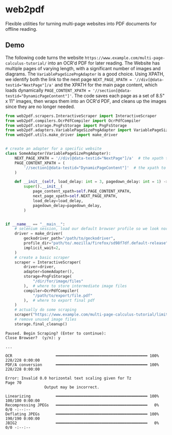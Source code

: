 # web2pdf
Flexible utilities for turning multi-page websites into PDF documents for offline reading.
## Demo
The following code turns the website `https://www.example.com/multi-page-calculus-tutorial/` into an OCR'd PDF for later reading. The Website has multiple pages of varying length, with a significant number of images and diagrams. The `VariablePageSizePngAdapter` is a good choice. Using XPATH, we identify both the link to the next page `NEXT_PAGE_XPATH = '//div[@data-testid="NextPage"]/a'` and the XPATH for the main page content, which loads dynamically `PAGE_CONTENT_XPATH = '//section[@data-testid="DynamicPageContent"]'`. The code saves each page as a set of 8.5" x 11" images, then wraps them into an OCR'd PDF, and cleans up the images since they are no longer needed.
```python
from web2pdf.scrapers.InteractiveScraper import InteractiveScraper
from web2pdf.compilers.OcrPdfCompiler import OcrPdfCompiler
from web2pdf.storage.PngFsStorage import PngFsStorage
from web2pdf.adapters.VariablePageSizePngAdapter import VariablePageSizePngAdapter
from web2pdf.utils.make_driver import make_driver


# create an adapter for a specific website
class SomeAdapter(VariablePageSizePngAdapter):
    NEXT_PAGE_XPATH = '//div[@data-testid="NextPage"]/a'  # the xpath to the "next" link
    PAGE_CONTENT_XPATH = (
        '//section[@data-testid="DynamicPageContent"]'  # the xpath to the main contents
    )

    def __init__(self, load_delay: int = 3, pagedown_delay: int = 1) -> None:
        super().__init__(
            page_content_xpath=self.PAGE_CONTENT_XPATH,
            next_page_xpath=self.NEXT_PAGE_XPATH,
            load_delay=load_delay,
            pagedown_delay=pagedown_delay,
        )


if __name__ == "__main__":
    # selenium session, load our default browser profile so we look normal
    driver = make_driver(
        geckodriver_path="/path/to/geckodriver",
        profile_dir="path/to/.mozilla/firefox/sd98f7df.default-release",
        implicit_wait=2,
    )
    # create a basic scraper
    scraper = InteractiveScraper(
        driver=driver,
        adapter=SomeAdapter(),
        storage=PngFsStorage(
            "/dir/for/image/files"
        ),  # where to store intermediate image files
        compiler=OcrPdfCompiler(
            "/path/to/export/file.pdf"
        ),  # where to export final pdf
    )
    # actually do some scraping
    scraper("https://www.example.com/multi-page-calculus-tutorial/limits01.html")
    # remove unused image files
    storage.final_cleanup()
```

```
Paused. Begin Scraping? (Enter to continue):
Close Browser?  (y/n): y

...

OCR                   ━━━━━━━━━━━━━━━━━━━━━━━━━━━━━━━━━━━━━━━━ 100% 228/228 0:00:00
PDF/A conversion      ━━━━━━━━━━━━━━━━━━━━━━━━━━━━━━━━━━━━━━━━ 100% 228/228 0:00:00

Error: Invalid 0.0 horizontal text scaling given for Tz
Page 70
                 Output may be incorrect.

Linearizing           ━━━━━━━━━━━━━━━━━━━━━━━━━━━━━━━━━━━━━━━━ 100% 100/100 0:00:00
Recompressing JPEGs   ━━━━━━━━━━━━━━━━━━━━━━━━━━━━━━━━━━━━━━━━   0% 0/0 -:--:--
Deflating JPEGs       ━━━━━━━━━━━━━━━━━━━━━━━━━━━━━━━━━━━━━━━━ 100% 190/190 0:00:00
JBIG2                 ━━━━━━━━━━━━━━━━━━━━━━━━━━━━━━━━━━━━━━━━   0% 0/0 -:--:--

```
